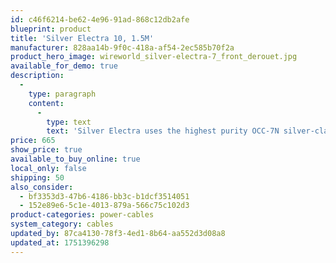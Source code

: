 ```yaml
---
id: c46f6214-be62-4e96-91ad-868c12db2afe
blueprint: product
title: 'Silver Electra 10, 1.5M'
manufacturer: 828aa14b-9f0c-418a-af54-2ec585b70f2a
product_hero_image: wireworld_silver-electra-7_front_derouet.jpg
available_for_demo: true
description:
  -
    type: paragraph
    content:
      -
        type: text
        text: 'Silver Electra uses the highest purity OCC-7N silver-clad copper conductors and ultra-quiet COMPOSILEX 5 insulation to provide resolution, dynamics, and three-dimensional image focus that are second only to Platinum Electra 10. Among audiophile power cords in its price range, Silver Electra 10’s ability to reveal musical detail and expression outshines the competition. This flexible flat 12 AWG high-end power cable also bends and coils easily. Silver Electra’s premium quality plugs feature supremely conductive Silver-clad contacts for measurably quieter connections than Gold or Rhodium. Since Wireworld power conditioning cords function as filters, longer lengths provide higher performance.'
price: 665
show_price: true
available_to_buy_online: true
local_only: false
shipping: 50
also_consider:
  - bf3353d3-47b6-4186-bb3c-b1dcf3514051
  - 152e89e6-5c1e-4013-879a-566c75c102d3
product-categories: power-cables
system_category: cables
updated_by: 87ca4130-78f3-4ed1-8b64-aa552d3d08a8
updated_at: 1751396298
---
```

